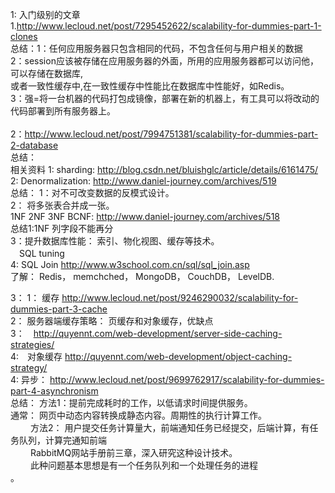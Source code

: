  1: 入门级别的文章</br>
   1.http://www.lecloud.net/post/7295452622/scalability-for-dummies-part-1-clones</br>
         总结：1：任何应用服务器只包含相同的代码，不包含任何与用户相关的数据</br>
               2：session应该被存储在应用服务器的外面，所用的应用服务器都可以访问他，可以存储在数据库,</br>
                  或者一致性缓存中,在一致性缓存中性能比在数据库中性能好，如Redis。</br>
               3：强=将一台机器的代码打包成镜像，部署在新的机器上，有工具可以将改动的代码部署到所有服务器上。</br>
   </br>
   2：http://www.lecloud.net/post/7994751381/scalability-for-dummies-part-2-database</br>
         总结：</br>
               相关资料 1: sharding: http://blog.csdn.net/bluishglc/article/details/6161475/</br>
                        2: Denormalization: http://www.daniel-journey.com/archives/519</br>
                       总结： 1：对不可改变数据的反模式设计。</br>
                              2： 将多张表合并成一张。</br>
                                  1NF 2NF 3NF BCNF: http://www.daniel-journey.com/archives/518</br>
                                  总结1:1NF 列字段不能再分</br>
                             3：提升数据库性能： 索引、物化视图、缓存等技术。</br>
                              　SQL tuning</br>
                                4: SQL Join http://www.w3school.com.cn/sql/sql_join.asp</br>
                            了解： Redis， memchched， MongoDB， CouchDB， LevelDB.</br>
        
         
   3： 1： 缓存 http://www.lecloud.net/post/9246290032/scalability-for-dummies-part-3-cache</br>
       2： 服务器端缓存策略： 页缓存和对象缓存，优缺点</br>
       3：　http://quyennt.com/web-development/server-side-caching-strategies/</br>
       4:　对象缓存 http://quyennt.com/web-development/object-caching-strategy/</br>
   4: 异步： http://www.lecloud.net/post/9699762917/scalability-for-dummies-part-4-asynchronism</br>
          总结： 方法1：提前完成耗时的工作，以低请求时间提供服务。</br>
                        通常： 网页中动态内容转换成静态内容。周期性的执行计算工作。</br>
          　　     方法2： 用户提交任务计算量大，前端通知任务已经提交，后端计算，有任务队列，计算完通知前端</br>
          　            　RabbitMQ网站手册前三章，深入研究这种设计技术。</br>
          　　            此种问题基本思想是有一个任务队列和一个处理任务的进程</br>。

